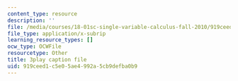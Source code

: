 ```yaml
---
content_type: resource
description: ''
file: /media/courses/18-01sc-single-variable-calculus-fall-2010/919ceed1c5e05ae4992a5cb9defba0b9_60VGKnYBpbg.vtt
file_type: application/x-subrip
learning_resource_types: []
ocw_type: OCWFile
resourcetype: Other
title: 3play caption file
uid: 919ceed1-c5e0-5ae4-992a-5cb9defba0b9
---
```

